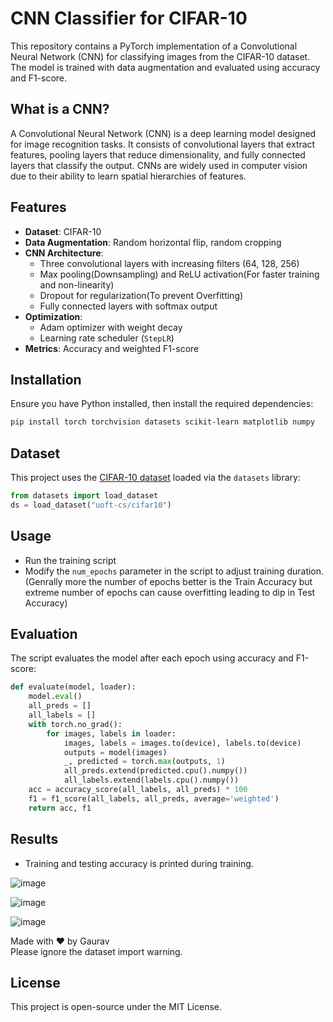 # CNN Classifier for CIFAR-10

This repository contains a PyTorch implementation of a Convolutional Neural Network (CNN) for classifying images from the CIFAR-10 dataset. The model is trained with data augmentation and evaluated using accuracy and F1-score.

## What is a CNN?
A Convolutional Neural Network (CNN) is a deep learning model designed for image recognition tasks. It consists of convolutional layers that extract features, pooling layers that reduce dimensionality, and fully connected layers that classify the output. CNNs are widely used in computer vision due to their ability to learn spatial hierarchies of features.

## Features
- **Dataset**: CIFAR-10
- **Data Augmentation**: Random horizontal flip, random cropping
- **CNN Architecture**:
  - Three convolutional layers with increasing filters (64, 128, 256)
  - Max pooling(Downsampling) and ReLU activation(For faster training and non-linearity)
  - Dropout for regularization(To prevent Overfitting)
  - Fully connected layers with softmax output
- **Optimization**:
  - Adam optimizer with weight decay
  - Learning rate scheduler (`StepLR`)
- **Metrics**: Accuracy and weighted F1-score

## Installation
Ensure you have Python installed, then install the required dependencies:
```bash
pip install torch torchvision datasets scikit-learn matplotlib numpy
```

## Dataset
This project uses the [CIFAR-10 dataset](https://www.cs.toronto.edu/~kriz/cifar.html) loaded via the `datasets` library:
```python
from datasets import load_dataset
ds = load_dataset("uoft-cs/cifar10")
```

## Usage
- Run the training script
- Modify the `num_epochs` parameter in the script to adjust training duration. (Genrally more the number of epochs better is the Train Accuracy but extreme number of epochs can cause overfitting leading to dip in Test Accuracy)

## Evaluation
The script evaluates the model after each epoch using accuracy and F1-score:
```python
def evaluate(model, loader):
    model.eval()
    all_preds = []
    all_labels = []
    with torch.no_grad():
        for images, labels in loader:
            images, labels = images.to(device), labels.to(device)
            outputs = model(images)
            _, predicted = torch.max(outputs, 1)
            all_preds.extend(predicted.cpu().numpy())
            all_labels.extend(labels.cpu().numpy())
    acc = accuracy_score(all_labels, all_preds) * 100
    f1 = f1_score(all_labels, all_preds, average='weighted')
    return acc, f1
```

## Results
- Training and testing accuracy is printed during training.

![image](https://github.com/user-attachments/assets/619ed5e3-b123-4a6b-9296-c8fbd16923c9)

![image](https://github.com/user-attachments/assets/1a0f6a2f-c40d-425f-b579-5053d3ccd9e3)

![image](https://github.com/user-attachments/assets/9e0923ae-256a-4729-9ca5-5a3c45d80384)

Made with ❤️ by Gaurav <br />
Please ignore the dataset import warning.

## License
This project is open-source under the MIT License.

